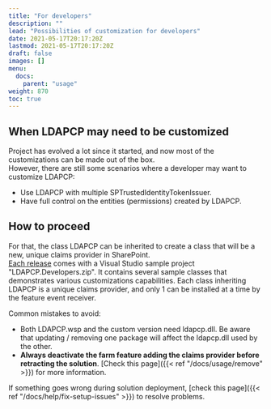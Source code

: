 ```yaml
---
title: "For developers"
description: ""
lead: "Possibilities of customization for developers"
date: 2021-05-17T20:17:20Z
lastmod: 2021-05-17T20:17:20Z
draft: false
images: []
menu: 
  docs:
    parent: "usage"
weight: 870
toc: true
---
```


## When LDAPCP may need to be customized

Project has evolved a lot since it started, and now most of the customizations can be made out of the box.  
However, there are still some scenarios where a developer may want to customize LDAPCP:

- Use LDAPCP with multiple SPTrustedIdentityTokenIssuer.
- Have full control on the entities (permissions) created by LDAPCP.

## How to proceed

For that, the class LDAPCP can be inherited to create a class that will be a new, unique claims provider in SharePoint.  
[Each release](https://github.com/Yvand/LDAPCP/releases) comes with a Visual Studio sample project "LDAPCP.Developers.zip". It contains several sample classes that demonstrates various customizations capabilities.
Each class inheriting LDAPCP is a unique claims provider, and only 1 can be installed at a time by the feature event receiver.

Common mistakes to avoid:

- Both LDAPCP.wsp and the custom version need ldapcp.dll. Be aware that updating / removing one package will affect the ldapcp.dll used by the other.
- **Always deactivate the farm feature adding the claims provider before retracting the solution**. [Check this page]({{< ref "/docs/usage/remove" >}}) for more information.

If something goes wrong during solution deployment, [check this page]({{< ref "/docs/help/fix-setup-issues" >}}) to resolve problems.  
